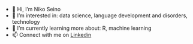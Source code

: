 - 👋 Hi, I’m Niko Seino
- 👀 I’m interested in: data science, language development and disorders, technology
- 🌱 I’m currently learning more about: R, machine learning
- 📫 Connect with me on [Linkedin](https://www.linkedin.com/in/nijiko-s-7024b690/) 

<!---
NikoSeino/NikoSeino is a ✨ special ✨ repository because its `README.md` (this file) appears on your GitHub profile.
You can click the Preview link to take a look at your changes.
--->
